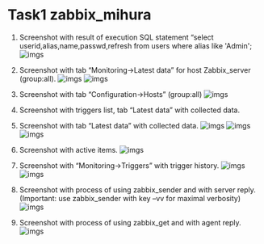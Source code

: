 # Task1 zabbix_mihura
1. Screenshot with result of execution SQL statement “select userid,alias,name,passwd,refresh from users where alias like 'Admin'; 
![imgs](pic/mysql_select.png "imgs")

2. Screenshot with tab “Monitoring->Latest data” for host Zabbix_server (group:all).
![imgs](pic/dashboard.png "imgs")
![imgs](pic/latest_data.png "imgs")

3. Screenshot with tab “Configuration->Hosts” (group:all)
![imgs](pic/hosts.png "imgs")

4. Screenshot with triggers list, tab “Latest data” with collected data.
5. Screenshot with tab “Latest data” with collected data.
![imgs](pic/data.png "imgs")
![imgs](pic/counts.png "imgs")
![imgs](pic/trigger_list.png "imgs")

6. Screenshot with active items.
![imgs](pic/active_items.png "imgs")

7. Screenshot with “Monitoring->Triggers” with trigger history.
![imgs](pic/create_triger.png "imgs")
![imgs](pic/triggers.png "imgs")

8. Screenshot with process of using zabbix_sender and with server reply. (Important: use zabbix_sender with key –vv for maximal verbosity)
![imgs](pic/zabbix_sender.png "imgs")

9. Screenshot with process of using zabbix_get and with agent reply.
![imgs](pic/zabbix_get.png "imgs")
